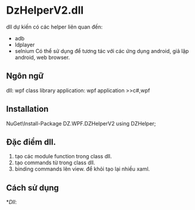 # DzHelperV2.dll
dll dự kiến có các helper liên quan đến:
- adb
- ldplayer
- selnium
Có thể sử dụng để tương tác với các ứng dụng android, giả lập android, web browser.

## Ngôn ngữ
dll: wpf class library
application: wpf application >>c#,wpf

## Installation
NuGet\Install-Package DZ.WPF.DZHelperV2
using DZHelper;

## Đặc điểm dll.
1. tạo các module function trong class dll.
2. tạo commands từ trong class dll.
3. binding commands lên view. để khỏi tạo lại nhiều xaml.

## Cách sử dụng
**Dll*:


